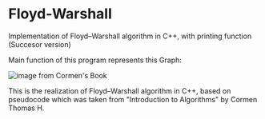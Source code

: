# Floyd-Warshall
Implementation of Floyd–Warshall algorithm in C++, with printing function (Succesor version)

Main function of this program represents this Graph:

![image from Cormen's Book](https://i.imgur.com/N8y1J7h.png)


This is the realization of Floyd–Warshall algorithm in C++, based on pseudocode which was taken from "Introduction to Algorithms" by Cormen Thomas H. 
